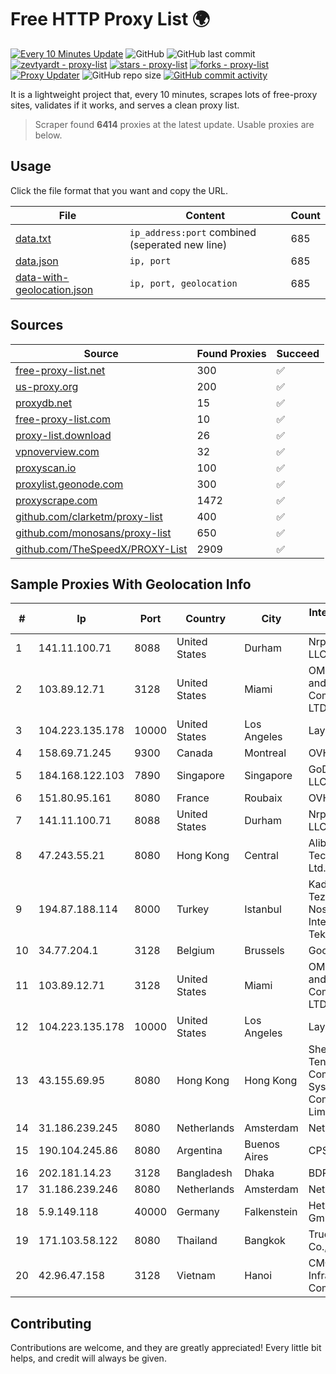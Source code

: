 
# Free HTTP Proxy List 🌍

[![Every 10 Minutes Update](https://github.com/mertguvencli/http-proxy-list/actions/workflows/main.yml/badge.svg?branch=main)](https://github.com/mertguvencli/http-proxy-list/actions/workflows/main.yml)
![GitHub](https://img.shields.io/github/license/mertguvencli/http-proxy-list)
![GitHub last commit](https://img.shields.io/github/last-commit/mertguvencli/http-proxy-list)
[![zevtyardt - proxy-list](https://img.shields.io/static/v1?label=zevtyardt&message=proxy-list&color=blue&logo=github)](https://github.com/zevtyardt/proxy-list "Go to GitHub repo")
[![stars - proxy-list](https://img.shields.io/github/stars/zevtyardt/proxy-list?style=social)](https://github.com/zevtyardt/proxy-list)
[![forks - proxy-list](https://img.shields.io/github/forks/zevtyardt/proxy-list?style=social)](https://github.com/zevtyardt/proxy-list)
[![Proxy Updater](https://github.com/zevtyardt/proxy-list/workflows/Proxy%20Updater/badge.svg)](https://github.com/zevtyardt/proxy-list/actions?query=workflow:"Proxy+Updater")
![GitHub repo size](https://img.shields.io/github/repo-size/zevtyardt/proxy-list)
[![GitHub commit activity](https://img.shields.io/github/commit-activity/m/zevtyardt/proxy-list?logo=commits)](https://github.com/zevtyardt/proxy-list/commits/main)

It is a lightweight project that, every 10 minutes, scrapes lots of free-proxy sites, validates if it works, and serves a clean proxy list.

> Scraper found **6414** proxies at the latest update. Usable proxies are below.

## Usage

Click the file format that you want and copy the URL.

|File|Content|Count|
|----|-------|-----|
|[data.txt](https://raw.githubusercontent.com/mertguvencli/http-proxy-list/main/proxy-list/data.txt)|`ip_address:port` combined (seperated new line)|685|
|[data.json](https://raw.githubusercontent.com/mertguvencli/http-proxy-list/main/proxy-list/data.json)|`ip, port`|685|
|[data-with-geolocation.json](https://raw.githubusercontent.com/mertguvencli/http-proxy-list/main/proxy-list/data-with-geolocation.json)|`ip, port, geolocation`|685|

## Sources

|Source|Found Proxies|Succeed|
|------|-------------|-------|
|[free-proxy-list.net](https://free-proxy-list.net)|300|✅|
|[us-proxy.org](https://www.us-proxy.org)|200|✅|
|[proxydb.net](http://proxydb.net)|15|✅|
|[free-proxy-list.com](https://free-proxy-list.com/?page=&port=&type%5B%5D=http&type%5B%5D=https&up_time=0&search=Search)|10|✅|
|[proxy-list.download](https://www.proxy-list.download/HTTP)|26|✅|
|[vpnoverview.com](https://vpnoverview.com/privacy/anonymous-browsing/free-proxy-servers)|32|✅|
|[proxyscan.io](https://www.proxyscan.io)|100|✅|
|[proxylist.geonode.com](https://proxylist.geonode.com/api/proxy-list?limit=300&page=1&sort_by=lastChecked&sort_type=desc&protocols=http,https)|300|✅|
|[proxyscrape.com](https://api.proxyscrape.com/v2/?request=displayproxies&protocol=http&timeout=10000&country=all&ssl=all&anonymity=all)|1472|✅|
|[github.com/clarketm/proxy-list](https://raw.githubusercontent.com/clarketm/proxy-list/master/proxy-list-raw.txt)|400|✅|
|[github.com/monosans/proxy-list](https://raw.githubusercontent.com/monosans/proxy-list/main/proxies/http.txt)|650|✅|
|[github.com/TheSpeedX/PROXY-List](https://raw.githubusercontent.com/TheSpeedX/PROXY-List/master/http.txt)|2909|✅|


## Sample Proxies With Geolocation Info

|#|Ip|Port|Country|City|Internet Service Provider|
|-|--|----|-------|----|-------------------------|
|1|141.11.100.71|8088|United States|Durham|Nrp Network LLC|
|2|103.89.12.71|3128|United States|Miami|OMC Computers and Communications LTD|
|3|104.223.135.178|10000|United States|Los Angeles|LayerHost|
|4|158.69.71.245|9300|Canada|Montreal|OVH SAS|
|5|184.168.122.103|7890|Singapore|Singapore|GoDaddy.com, LLC|
|6|151.80.95.161|8080|France|Roubaix|OVH SAS|
|7|141.11.100.71|8088|United States|Durham|Nrp Network LLC|
|8|47.243.55.21|8080|Hong Kong|Central|Alibaba (US) Technology Co., Ltd.|
|9|194.87.188.114|8000|Turkey|Istanbul|Kadir Huseyin Tezcan Nosspeed Internet Teknolojileri|
|10|34.77.204.1|3128|Belgium|Brussels|Google LLC|
|11|103.89.12.71|3128|United States|Miami|OMC Computers and Communications LTD|
|12|104.223.135.178|10000|United States|Los Angeles|LayerHost|
|13|43.155.69.95|8080|Hong Kong|Hong Kong|Shenzhen Tencent Computer Systems Company Limited|
|14|31.186.239.245|8080|Netherlands|Amsterdam|NetSkope Inc|
|15|190.104.245.86|8080|Argentina|Buenos Aires|CPS|
|16|202.181.14.23|3128|Bangladesh|Dhaka|BDPEER|
|17|31.186.239.246|8080|Netherlands|Amsterdam|NetSkope Inc|
|18|5.9.149.118|40000|Germany|Falkenstein|Hetzner Online GmbH|
|19|171.103.58.122|8080|Thailand|Bangkok|True Internet Co., Ltd.|
|20|42.96.47.158|3128|Vietnam|Hanoi|CMC Telecom Infrastructure Company|



## Contributing

Contributions are welcome, and they are greatly appreciated! Every
little bit helps, and credit will always be given.

